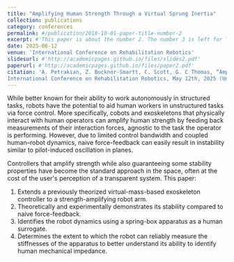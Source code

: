```yaml
---
title: "Amplifying Human Strength Through a Virtual Sprung Inertia"
collection: publications
category: conferences
permalink: #/publication/2010-10-01-paper-title-number-2
excerpt: #'This paper is about the number 2. The number 3 is left for future work.'
date: 2025-06-12
venue: 'International Conference on Rehabilitation Robotics'
slidesurl: #'http://academicpages.github.io/files/slides2.pdf'
paperurl: #'http://academicpages.github.io/files/paper2.pdf'
citation: 'A. Petrakian, Z. Bucknor-Smartt, C. Scott, G. C Thomas, “Amplifying Human Strength Through a Virtual Sprung Inertia”, IEEE
International Conference on Rehabilitation Robotics, May 12th, 2025 (Under Review) [Conference Paper]'
---
```


While better known for their ability to work autonomously in structured tasks, robots have the potential to aid human workers in unstructured tasks via force control. More specifically, cobots and exoskeletons that physically interact with human operators can amplify human strength by feeding back measurements of their interaction forces, agnostic to the task the operator is performing. However, due to limited control bandwidth and coupled human–robot dynamics, naive force-feedback can easily result in instability similar to pilot-induced oscillation in planes. 

Controllers that amplify strength while also guaranteeing some stability properties have become the standard approach in the space, often at the cost of the user's perception of a transparent system. This paper:  
1. Extends a previously theorized virtual-mass-based exoskeleton controller to a strength-amplifying robot arm.  
2. Theoretically and experimentally demonstrates its stability compared to naive force-feedback.  
3. Identifies the robot dynamics using a spring-box apparatus as a human surrogate.  
4. Determines the extent to which the robot can reliably measure the stiffnesses of the apparatus to better understand its ability to identify human mechanical impedance.
